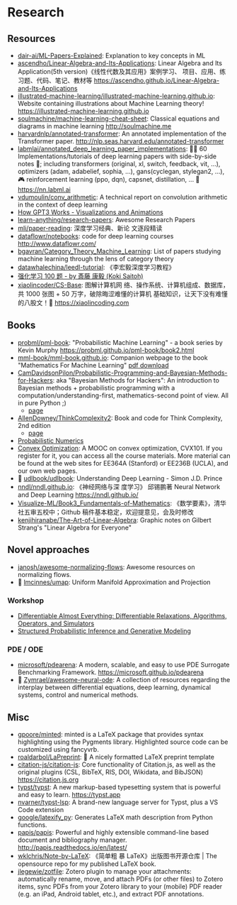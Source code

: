 # Research

## Resources

- [dair-ai/ML-Papers-Explained](https://github.com/dair-ai/ML-Papers-Explained):
  Explanation to key concepts in ML
- [ascendho/Linear-Algebra-and-Its-Applications](https://github.com/ascendho/Linear-Algebra-and-Its-Applications):
  Linear Algebra and Its Application(5th version)《线性代数及其应用》案例学习、
  项目、应用、练习题、代码、笔记、教材等
  <https://ascendho.github.io/Linear-Algebra-and-Its-Applications>
- [illustrated-machine-learning/illustrated-machine-learning.github.io](https://github.com/illustrated-machine-learning/illustrated-machine-learning.github.io):
  Website containing illustrations about Machine Learning theory!
  <https://illustrated-machine-learning.github.io>
- [soulmachine/machine-learning-cheat-sheet](https://github.com/soulmachine/machine-learning-cheat-sheet):
  Classical equations and diagrams in machine learning <http://soulmachine.me>
- [harvardnlp/annotated-transformer](https://github.com/harvardnlp/annotated-transformer):
  An annotated implementation of the Transformer paper.
  <http://nlp.seas.harvard.edu/annotated-transformer>
- [labmlai/annotated_deep_learning_paper_implementations](https://github.com/labmlai/annotated_deep_learning_paper_implementations):
  🧑‍🏫 60 Implementations/tutorials of deep learning papers with side-by-side
  notes 📝; including transformers (original, xl, switch, feedback, vit, ...),
  optimizers (adam, adabelief, sophia, ...), gans(cyclegan, stylegan2, ...), 🎮
  reinforcement learning (ppo, dqn), capsnet, distillation, ... 🧠
  <https://nn.labml.ai>
- [vdumoulin/conv_arithmetic](https://github.com/vdumoulin/conv_arithmetic): A
  technical report on convolution arithmetic in the context of deep learning
- [How GPT3 Works - Visualizations and Animations](https://jalammar.github.io/how-gpt3-works-visualizations-animations/)
- [learn-anything/research-papers](https://github.com/learn-anything/research-papers):
  Awesome Research Papers
- [mli/paper-reading](https://github.com/mli/paper-reading): 深度学习经典、新论
  文逐段精读
- [dataflowr/notebooks](https://github.com/dataflowr/notebooks): code for deep
  learning courses <http://www.dataflowr.com/>
- [bgavran/Category_Theory_Machine_Learning](https://github.com/bgavran/Category_Theory_Machine_Learning):
  List of papers studying machine learning through the lens of category theory
- [datawhalechina/leedl-tutorial](https://github.com/datawhalechina/leedl-tutorial):
  《李宏毅深度学习教程》
- [强化学习 100 题 - by 斎藤 康毅 (Koki Saitoh)](https://p100.koki-saitoh.com/zh-CN)
- [xiaolincoder/CS-Base](https://github.com/xiaolincoder/CS-Base): 图解计算机网
  络、操作系统、计算机组成、数据库，共 1000 张图 + 50 万字，破除晦涩难懂的计算机
  基础知识，让天下没有难懂的八股文！🚀 <https://xiaolincoding.com>

## Books

- [probml/pml-book](https://github.com/probml/pml-book): "Probabilistic Machine
  Learning" - a book series by Kevin Murphy
  https://probml.github.io/pml-book/book2.html
- [mml-book/mml-book.github.io](https://github.com/mml-book/mml-book.github.io):
  Companion webpage to the book "Mathematics For Machine Learning"
  [pdf download](https://mml-book.com)
- [CamDavidsonPilon/Probabilistic-Programming-and-Bayesian-Methods-for-Hackers](https://github.com/CamDavidsonPilon/Probabilistic-Programming-and-Bayesian-Methods-for-Hackers):
  aka "Bayesian Methods for Hackers": An introduction to Bayesian methods +
  probabilistic programming with a computation/understanding-first,
  mathematics-second point of view. All in pure Python ;)
  - [page](http://camdavidsonpilon.github.io/Probabilistic-Programming-and-Bayesian-Methods-for-Hackers/)
- [AllenDowney/ThinkComplexity2](https://github.com/AllenDowney/ThinkComplexity2):
  Book and code for Think Complexity, 2nd edition
  - [page](https://allendowney.github.io/ThinkComplexity2/)
- [Probabilistic Numerics](https://www.probabilistic-numerics.org/textbooks/)
- [Convex Optimization](https://web.stanford.edu/~boyd/cvxbook/): A MOOC on
  convex optimization, CVX101. If you register for it, you can access all the
  course materials. More material can be found at the web sites for EE364A
  (Stanford) or EE236B (UCLA), and our own web pages.
- 🌟 [udlbook/udlbook](https://github.com/udlbook/udlbook): Understanding Deep
  Learning - Simon J.D. Prince
- [nndl/nndl.github.io](https://github.com/nndl/nndl.github.io): 《神经网络与深
  度学习》 邱锡鹏著 Neural Network and Deep Learning <https://nndl.github.io/>
- [Visualize-ML/Book3_Fundamentals-of-Mathematics](https://github.com/Visualize-ML/Book3_Fundamentals-of-Mathematics):
  《数学要素》，清华社五审五校中；Github 稿件基本稳定，欢迎提意见，会及时修改
- [kenjihiranabe/The-Art-of-Linear-Algebra](https://github.com/kenjihiranabe/The-Art-of-Linear-Algebra):
  Graphic notes on Gilbert Strang's "Linear Algebra for Everyone"

## Novel approaches

- [janosh/awesome-normalizing-flows](https://github.com/janosh/awesome-normalizing-flows):
  Awesome resources on normalizing flows.
- 🌟 [lmcinnes/umap](https://github.com/lmcinnes/umap): Uniform Manifold
  Approximation and Projection

### Workshop

- [Differentiable Almost Everything: Differentiable Relaxations, Algorithms, Operators, and Simulators](https://differentiable.xyz)
- [Structured Probabilistic Inference and Generative Modeling](https://icml.cc/virtual/2023/workshop/21469)

### PDE / ODE

- [microsoft/pdearena](https://github.com/microsoft/pdearena): A modern,
  scalable, and easy to use PDE Surrogate Benchmarking Framework.
  <https://microsoft.github.io/pdearena>
- 🌟
  [Zymrael/awesome-neural-ode](https://github.com/Zymrael/awesome-neural-ode): A
  collection of resources regarding the interplay between differential
  equations, deep learning, dynamical systems, control and numerical methods.

## Misc

- [gpoore/minted](https://github.com/gpoore/minted): minted is a LaTeX package
  that provides syntax highlighting using the Pygments library. Highlighted
  source code can be customized using fancyvrb.
- [roaldarbol/LaPreprint](https://github.com/roaldarbol/LaPreprint): 📝 A nicely
  formatted LaTeX preprint template
- [citation-js/citation-js](https://github.com/citation-js/citation-js): Core
  functionality of Citation.js, as well as the original plugins (CSL, BibTeX,
  RIS, DOI, Wikidata, and BibJSON) <https://citation.js.org>
- [typst/typst](https://github.com/typst/typst): A new markup-based typesetting
  system that is powerful and easy to learn. <https://typst.app>
- [nvarner/typst-lsp](https://github.com/nvarner/typst-lsp): A brand-new
  language server for Typst, plus a VS Code extension
- [google/latexify_py](https://github.com/google/latexify_py): Generates LaTeX
  math description from Python functions.
- [papis/papis](https://github.com/papis/papis): Powerful and highly extensible
  command-line based document and bibliography manager.
  <http://papis.readthedocs.io/en/latest/>
- [wklchris/Note-by-LaTeX](https://github.com/wklchris/Note-by-LaTeX): 《简单粗
  暴 LaTeX》出版图书开源仓库 | The opensource repo for my published LaTeX book.
- [jlegewie/zotfile](https://github.com/jlegewie/zotfile): Zotero plugin to
  manage your attachments: automatically rename, move, and attach PDFs (or other
  files) to Zotero items, sync PDFs from your Zotero library to your (mobile)
  PDF reader (e.g. an iPad, Android tablet, etc.), and extract PDF annotations.
